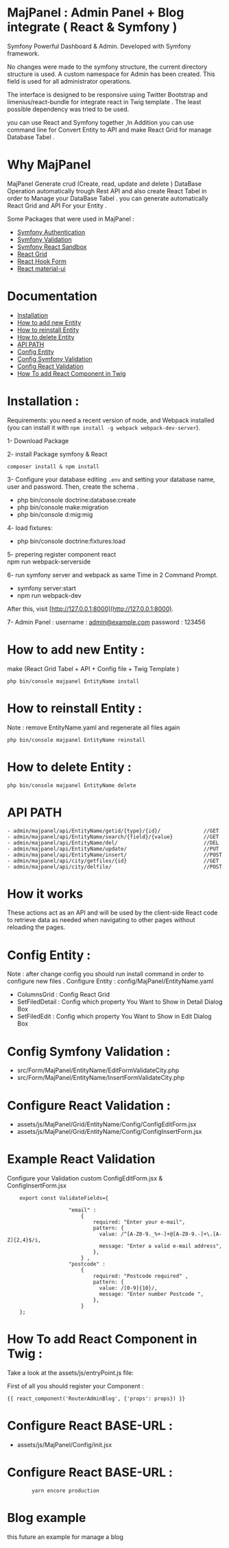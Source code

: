 MajPanel : Admin Panel + Blog integrate ( React & Symfony )
=====================
Symfony Powerful Dashboard & Admin. Developed with Symfony  framework.

No changes were made to the symfony structure, the current directory structure is used. A custom namespace for Admin has been created. This field is used for all administrator operations.

The interface is designed to be responsive using Twitter Bootstrap and limenius/react-bundle for integrate react in Twig template . The least possible dependency was tried to be used.

you can use React and Symfony together ,In Addition you can use command line for Convert Entity to  API and make React Grid for manage Database Tabel . 

Why MajPanel
===========
MajPanel Generate crud (Create, read, update and delete ) DataBase Operation automatically trough Rest API and also create React Tabel in order to Manage your DataBase Tabel .
you can generate automatically  React Grid and API For your Entity  . 


Some Packages that were used in MajPanel : 
 - [Symfony Authentication](https://symfony.com/doc/current/security.html)
 - [Symfony Validation](https://symfony.com/doc/current/validation.html)
 - [Symfony React Sandbox](https://github.com/Limenius/symfony-react-sandbox)
 - [React Grid](https://devexpress.github.io/devextreme-reactive/react/grid/)
 - [React Hook Form](https://react-hook-form.com/)
 - [React material-ui](https://material-ui.com/) 

Documentation
=====================
 - [Installation](#installation)
 - [How to add new Entity](#how-to-add-new-entity-)
 - [How to reinstall Entity](#how-to-reinstall-entity-)
 - [How to delete Entity](#how-to-delete-entity-)
 - [API PATH](#api-path)
 - [Config Entity](#config-entity-)
 - [Config Symfony Validation](#config-symfony-validation-)
 - [Config React Validation](#config-symfony-validation-)
 - [How To add React Component in Twig ](#how-to-add-react-component-in-twig-)

Installation :
=====================

Requirements: you need a recent version of node, and Webpack installed (you can install it with `npm install -g webpack webpack-dev-server`).

1- Download Package 

2- install Package symfony & React 

    composer install & npm install 
    
3- Configure your database editing `.env` and setting your database name, user and password. Then, create the schema .  

 - php bin/console doctrine:database:create
 - php bin/console make:migration
 - php bin/console d:mig:mig
 
4- load fixtures:

 - php bin/console doctrine:fixtures:load

5-  prepering register component react  
    npm run webpack-serverside

6- run symfony server and webpack as same Time in 2 Command Prompt.
 - symfony server:start
 - npm run webpack-dev
 
 After this, visit [http://127.0.0.1:8000](http://127.0.0.1:8000).

7- Admin Panel :
    username : admin@example.com 
    password : 123456




How to add new Entity :
=============
make  (React Grid Tabel + API + Config file + Twig Template )

    php bin/console majpanel EntityName install 


How to reinstall Entity : 
=============
Note : remove EntityName.yaml and regenerate all files again 
```
php bin/console majpanel EntityName reinstall
```



How to delete Entity : 
=============
```
php bin/console majpanel EntityName delete 
```


API PATH
=============
    - admin/majpanel/api/EntityName/getid/{type}/{id}/              //GET
    - admin/majpanel/api/EntityName/search/{field}/{value}          //GET
    - admin/majpanel/api/EntityName/del/                            //DEL
    - admin/majpanel/api/EntityName/update/                         //PUT
    - admin/majpanel/api/EntityName/insert/                         //POST
    - admin/majpanel/api/city/getfiles/{id}                         //GET
    - admin/majpanel/api/city/delfile/                              //POST




How it works
============
These actions act as an API and will be used by the client-side React code to retrieve data as needed when navigating to other pages without reloading the pages.



Config Entity :
===========
Note : after change config you should run install command in order to configure new files .
Configure Entity : config/MajPanel/EntityName.yaml

   - ColumnsGrid    : Config React Grid
   - SetFiledDetail : Config which property  You Want to Show in Detail Dialog Box
   - SetFiledEdit   : Config which property  You Want to Show in Edit Dialog Box
   

Config Symfony Validation :
===========

 - src/Form/MajPanel/EntityName/EditFormValidateCity.php
 - src/Form/MajPanel/EntityName/InsertFormValidateCity.php


Configure React Validation : 
===========

 - assets/js/MajPanel/Grid/EntityName/Config/ConfigEditForm.jsx
 - assets/js/MajPanel/Grid/EntityName/Config/ConfigInsertForm.jsx


Example React Validation
===========
Configure your Validation custom  ConfigEditForm.jsx & ConfigInsertForm.jsx
```
    export const ValidateFields={
    	
    				"email" :
    					{
    			            required: "Enter your e-mail",
                            pattern: {
                              value: /^[A-Z0-9._%+-]+@[A-Z0-9.-]+\.[A-Z]{2,4}$/i,
                              message: "Enter a valid e-mail address",
                            },
    					} ,
    				"postcode" :
    					{
            				required: "Postcode required" ,
            				pattern: {
                              value: /[0-9]{10}/,
                              message: "Enter number Postcode ",
                            },
    					}
    };
```					


How To add React Component in Twig : 
===========

Take a look at the assets/js/entryPoint.js file:

First of all you should register your Component : 


``` 
{{ react_component('RouterAdminBlog', {'props': props}) }}
```
Configure React BASE-URL : 
===========

 - assets/js/MajPanel/Config/init.jsx

Configure React BASE-URL : 
===========
``` 
        yarn encore production
``` 

Blog example
=============
this future an example for manage a blog 
